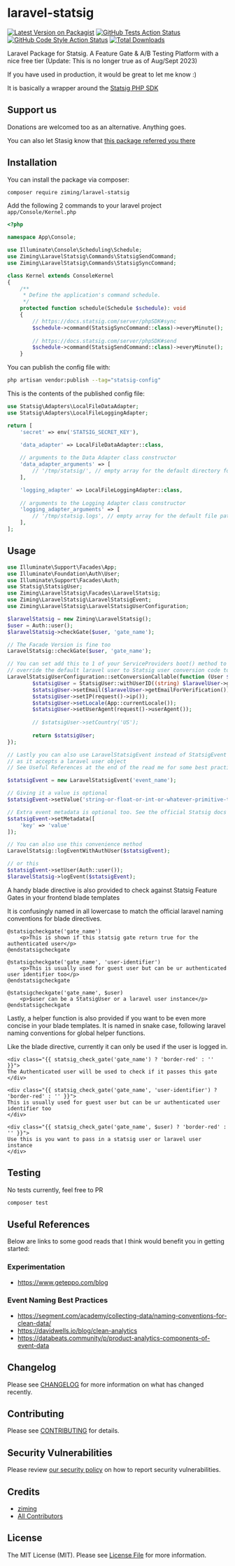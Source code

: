 # laravel-statsig

[![Latest Version on Packagist](https://img.shields.io/packagist/v/ziming/laravel-statsig.svg?style=flat-square)](https://packagist.org/packages/ziming/laravel-statsig)
[![GitHub Tests Action Status](https://img.shields.io/github/actions/workflow/status/ziming/laravel-statsig/run-tests.yml?branch=main&label=tests&style=flat-square)](https://github.com/ziming/laravel-statsig/actions?query=workflow%3Arun-tests+branch%3Amain)
[![GitHub Code Style Action Status](https://img.shields.io/github/actions/workflow/status/ziming/laravel-statsig/fix-php-code-style-issues.yml?branch=main&label=code%20style&style=flat-square)](https://github.com/ziming/laravel-statsig/actions?query=workflow%3A"Fix+PHP+code+style+issues"+branch%3Amain)
[![Total Downloads](https://img.shields.io/packagist/dt/ziming/laravel-statsig.svg?style=flat-square)](https://packagist.org/packages/ziming/laravel-statsig)

Laravel Package for Statsig. A Feature Gate & A/B Testing Platform with a nice free tier (Update: This is no longer true as of Aug/Sept 2023)

If you have used in production, it would be great to let me know :)

It is basically a wrapper around the [Statsig PHP SDK](https://docs.statsig.com/server/phpSDK)

## Support us

Donations are welcomed too as an alternative. Anything goes. 

You can also let Stasig know that [this package referred you there](https://statsig.com/updates#6/12/2023)

## Installation

You can install the package via composer:

```bash
composer require ziming/laravel-statsig
```

Add the following 2 commands to your laravel project `app/Console/Kernel.php`

```php
<?php

namespace App\Console;

use Illuminate\Console\Scheduling\Schedule;
use Ziming\LaravelStatsig\Commands\StatsigSendCommand;
use Ziming\LaravelStatsig\Commands\StatsigSyncCommand;

class Kernel extends ConsoleKernel
{
    /**
     * Define the application's command schedule.
     */
    protected function schedule(Schedule $schedule): void
    {
        // https://docs.statsig.com/server/phpSDK#sync
        $schedule->command(StatsigSyncCommand::class)->everyMinute();
        
        // https://docs.statsig.com/server/phpSDK#send
        $schedule->command(StatsigSendCommand::class)->everyMinute();
    }
```

You can publish the config file with:

```bash
php artisan vendor:publish --tag="statsig-config"
```

This is the contents of the published config file:

```php
use Statsig\Adapters\LocalFileDataAdapter;
use Statsig\Adapters\LocalFileLoggingAdapter;

return [
    'secret' => env('STATSIG_SECRET_KEY'),

    'data_adapter' => LocalFileDataAdapter::class,
    
    // arguments to the Data Adapter class constructor
    'data_adapter_arguments' => [
        // '/tmp/statsig/', // empty array for the default directory for the default Data Adapter
    ],

    'logging_adapter' => LocalFileLoggingAdapter::class,
    
    // arguments to the Logging Adapter class constructor
    'logging_adapter_arguments' => [
        // '/tmp/statsig.logs', // empty array for the default file path for the default Logging Adapter
    ],
];
```

## Usage

```php
use Illuminate\Support\Facades\App;
use Illuminate\Foundation\Auth\User;
use Illuminate\Support\Facades\Auth;
use Statsig\StatsigUser;
use Ziming\LaravelStatsig\Facades\LaravelStatsig;
use Ziming\LaravelStatsig\LaravelStatsigEvent;
use Ziming\LaravelStatsig\LaravelStatsigUserConfiguration;

$laravelStatsig = new Ziming\LaravelStatsig();
$user = Auth::user();
$laravelStatsig->checkGate($user, 'gate_name');

// The Facade Version is fine too
LaravelStatsig::checkGate($user, 'gate_name');

// You can set add this to 1 of your ServiceProviders boot() method to
// override the default laravel user to Statsig user conversion code too if you want
LaravelStatsigUserConfiguration::setConversionCallable(function (User $laravelUser): StatsigUser {
        $statsigUser = StatsigUser::withUserID((string) $laravelUser->getAuthIdentifier());
        $statsigUser->setEmail($laravelUser->getEmailForVerification());
        $statsigUser->setIP(request()->ip());
        $statsigUser->setLocale(App::currentLocale());
        $statsigUser->setUserAgent(request()->userAgent());
        
        // $statsigUser->setCountry('US');
        
        return $statsigUser;
});

// Lastly you can also use LaravelStatsigEvent instead of StatsigEvent
// as it accepts a laravel user object
// See Useful References at the end of the read me for some best practices to follow for events naming conventions

$statsigEvent = new LaravelStatsigEvent('event_name');

// Giving it a value is optional
$statsigEvent->setValue('string-or-float-or-int-or-whatever-primitive-type');

// Extra event metadata is optional too. See the official Statsig docs on how many you can send
$statsigEvent->setMetadata([
    'key' => 'value' 
]);

// You can also use this convenience method
LaravelStatsig::logEventWithAuthUser($statsigEvent);

// or this
$statsigEvent->setUser(Auth::user());
$laravelStatsig->logEvent($statsigEvent);
```

A handy blade directive is also provided to check against Statsig Feature Gates in your frontend blade templates

It is confusingly named in all lowercase to match the official laravel naming conventions for blade directives.

```blade
@statsigcheckgate('gate_name')
    <p>This is shown if this statsig gate return true for the authenticated user</p>
@endstatsigcheckgate

@statsigcheckgate('gate_name', 'user-identifier')
    <p>This is usually used for guest user but can be ur authenticated user identifier too</p>
@endstatsigcheckgate

@statsigcheckgate('gate_name', $user)
    <p>$user can be a StatsigUser or a laravel user instance</p>
@endstatsigcheckgate
```

Lastly, a helper function is also provided if you want to be even more concise in your blade templates.
It is named in snake case, following laravel naming conventions for global helper functions.

Like the blade directive, currently it can only be used if the user is logged in.

```blade
<div class="{{ statsig_check_gate('gate_name') ? 'border-red' : '' }}">
The Authenticated user will be used to check if it passes this gate
</div>

<div class="{{ statsig_check_gate('gate_name', 'user-identifier') ? 'border-red' : '' }}">
This is usually used for guest user but can be ur authenticated user identifier too
</div>

<div class="{{ statsig_check_gate('gate_name', $user) ? 'border-red' : '' }}">
Use this is you want to pass in a statsig user or laravel user instance
</div>
```
## Testing

No tests currently, feel free to PR

```bash
composer test
```
## Useful References

Below are links to some good reads that I think would benefit you in getting started:

### Experimentation
- https://www.geteppo.com/blog

### Event Naming Best Practices
- https://segment.com/academy/collecting-data/naming-conventions-for-clean-data/
- https://davidwells.io/blog/clean-analytics
- https://databeats.community/p/product-analytics-components-of-event-data

## Changelog

Please see [CHANGELOG](CHANGELOG.md) for more information on what has changed recently.

## Contributing

Please see [CONTRIBUTING](CONTRIBUTING.md) for details.

## Security Vulnerabilities

Please review [our security policy](../../security/policy) on how to report security vulnerabilities.

## Credits

- [ziming](https://github.com/ziming)
- [All Contributors](../../contributors)

## License

The MIT License (MIT). Please see [License File](LICENSE.md) for more information.
